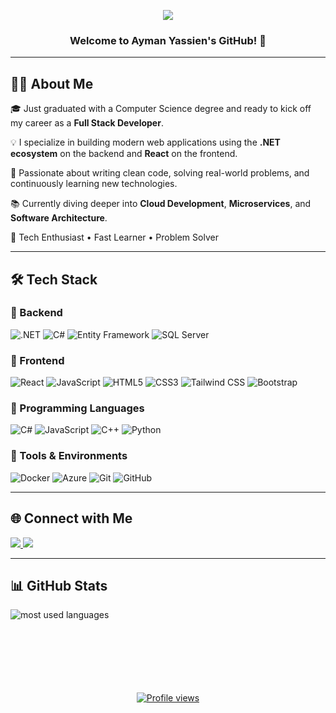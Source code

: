 <!-- Typing SVG by DenverCoder1 -->
<p align="center">
  <a href="https://github.com/DenverCoder1/readme-typing-svg">
    <img src="https://readme-typing-svg.herokuapp.com/?lines=Full-Stack%20.NET%20%26%20React%20Developer;Graduated%20Computer%20Science%20Engineer;Passionate%20about%20Clean%20Code%20%26%20Tech%20Learning;Let’s%20Build%20Great%20Things%20Together!&font=Fira%20Code&center=true&width=700&height=50&color=F75C7E&vCenter=true&size=22">
  </a>
</p>

<h3 align="center">
  Welcome to Ayman Yassien's GitHub! 🚀
</h3>

---

## 👨‍💻 About Me

🎓 Just graduated with a Computer Science degree and ready to kick off my career as a **Full Stack Developer**.

💡 I specialize in building modern web applications using the **.NET ecosystem** on the backend and **React** on the frontend.

💼 Passionate about writing clean code, solving real-world problems, and continuously learning new technologies.

📚 Currently diving deeper into **Cloud Development**, **Microservices**, and **Software Architecture**.

🧠 Tech Enthusiast • Fast Learner • Problem Solver

---

## 🛠 Tech Stack

### 🔹 Backend
![.NET](https://img.shields.io/badge/-.NET-512BD4?style=flat&logo=dotnet&logoColor=white)
![C#](https://img.shields.io/badge/-C%23-239120?style=flat&logo=c-sharp&logoColor=white)
![Entity Framework](https://img.shields.io/badge/-Entity%20Framework-512BD4?style=flat&logo=.net&logoColor=white)
![SQL Server](https://img.shields.io/badge/-SQL%20Server-CC2927?style=flat&logo=microsoft-sql-server&logoColor=white)

### 🔹 Frontend
![React](https://img.shields.io/badge/-React-61DAFB?style=flat&logo=react&logoColor=black)
![JavaScript](https://img.shields.io/badge/-JavaScript-F7DF1E?style=flat&logo=javascript&logoColor=black)
![HTML5](https://img.shields.io/badge/-HTML5-E34F26?style=flat&logo=html5&logoColor=white)
![CSS3](https://img.shields.io/badge/-CSS3-1572B6?style=flat&logo=css3&logoColor=white)
![Tailwind CSS](https://img.shields.io/badge/-TailwindCSS-38B2AC?style=flat&logo=tailwind-css&logoColor=white)
![Bootstrap](https://img.shields.io/badge/-Bootstrap-7952B3?style=flat&logo=bootstrap&logoColor=white)

### 🔹 Programming Languages
![C#](https://img.shields.io/badge/-C%23-239120?style=flat&logo=c-sharp&logoColor=white)
![JavaScript](https://img.shields.io/badge/-JavaScript-F7DF1E?style=flat&logo=javascript&logoColor=black)
![C++](https://img.shields.io/badge/-C++-00599C?style=flat&logo=c%2B%2B&logoColor=white)
![Python](https://img.shields.io/badge/-Python-3776AB?style=flat&logo=python&logoColor=white)

### 🔹 Tools & Environments
![Docker](https://img.shields.io/badge/-Docker-2496ED?style=flat&logo=docker&logoColor=white)
![Azure](https://img.shields.io/badge/-Azure-0078D4?style=flat&logo=microsoft-azure&logoColor=white)
![Git](https://img.shields.io/badge/-Git-F05032?style=flat&logo=git&logoColor=white)
![GitHub](https://img.shields.io/badge/-GitHub-181717?style=flat&logo=github)



---

## 🌐 Connect with Me

<a href="https://www.linkedin.com/in/aymanyassien/" target="_blank">
  <img src="https://img.shields.io/badge/-Ayman%20Yassien-0077B5?style=for-the-badge&logo=Linkedin&logoColor=white"/>
</a>
<a href="https://aymanyassien.github.io/Personal-Website" target="_blank">
  <img src="https://img.shields.io/badge/-Portfolio%20Website-FF6347?style=for-the-badge&logo=GoogleChrome&logoColor=white"/>
</a>

---

## 📊 GitHub Stats

<img align="left" src="https://github-readme-stats.vercel.app/api/top-langs?username=aymanYassien&show_icons=true&locale=en&layout=compact&theme=radical" alt="most used languages" />

<br><br><br><br><br><br><br>

<p align="center">
  <a href="https://komarev.com/ghpvc/?username=aymanYassien&style=for-the-badge">
    <img src="https://komarev.com/ghpvc/?username=aymanYassien&style=for-the-badge" alt="Profile views" />
  </a>
</p>
